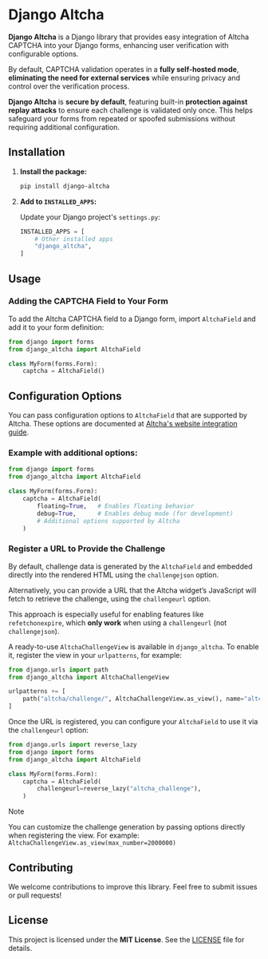 # Django Altcha

**Django Altcha** is a Django library that provides easy integration of Altcha CAPTCHA
into your Django forms, enhancing user verification with configurable options.

By default, CAPTCHA validation operates in a **fully self-hosted mode**, 
**eliminating the need for external services** while ensuring privacy and control over
the verification process.

**Django Altcha** is **secure by default**, featuring built-in 
**protection against replay attacks** to ensure each challenge is validated only once. 
This helps safeguard your forms from repeated or spoofed submissions without 
requiring additional configuration.

## Installation

1. **Install the package:**

   ```bash
   pip install django-altcha
   ```

2. **Add to `INSTALLED_APPS`:**

   Update your Django project's `settings.py`:

   ```python
   INSTALLED_APPS = [
       # Other installed apps
       "django_altcha",
   ]
   ```

## Usage

### Adding the CAPTCHA Field to Your Form

To add the Altcha CAPTCHA field to a Django form, import `AltchaField` and add it to
your form definition:

```python
from django import forms
from django_altcha import AltchaField

class MyForm(forms.Form):
    captcha = AltchaField()
```

## Configuration Options

You can pass configuration options to `AltchaField` that are supported by Altcha.
These options are documented at
[Altcha's website integration guide](https://altcha.org/docs/website-integration/).

### Example with additional options:

```python
from django import forms
from django_altcha import AltchaField

class MyForm(forms.Form):
    captcha = AltchaField(
        floating=True,   # Enables floating behavior
        debug=True,      # Enables debug mode (for development)
        # Additional options supported by Altcha
    )
```

### Register a URL to Provide the Challenge

By default, challenge data is generated by the `AltchaField` and embedded directly 
into the rendered HTML using the `challengejson` option.

Alternatively, you can provide a URL that the Altcha widget’s JavaScript will fetch to 
retrieve the challenge, using the `challengeurl` option.

This approach is especially useful for enabling features like `refetchonexpire`, 
which **only work** when using a `challengeurl` (not `challengejson`).

A ready-to-use `AltchaChallengeView` is available in `django_altcha`. 
To enable it, register the view in your `urlpatterns`, for example:

```python
from django.urls import path
from django_altcha import AltchaChallengeView

urlpatterns += [
    path("altcha/challenge/", AltchaChallengeView.as_view(), name="altcha_challenge"),
]
```

Once the URL is registered, you can configure your `AltchaField` to use it via the 
`challengeurl` option:

```python
from django.urls import reverse_lazy
from django import forms
from django_altcha import AltchaField

class MyForm(forms.Form):
    captcha = AltchaField(
        challengeurl=reverse_lazy("altcha_challenge"),
    )
```

> [!NOTE]
> You can customize the challenge generation by passing options directly when 
> registering the view.
> For example: ``AltchaChallengeView.as_view(max_number=2000000)``

## Contributing

We welcome contributions to improve this library.
Feel free to submit issues or pull requests!

## License

This project is licensed under the **MIT License**.
See the [LICENSE](./LICENSE) file for details.
